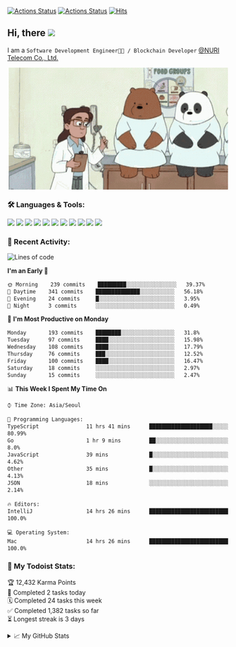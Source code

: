 
[![Actions Status](https://github.com/ddok2/ddok2/workflows/Todoist%20Readme/badge.svg)](https://github.com/ddok2/ddok2/actions)
[![Actions Status](https://github.com/ddok2/ddok2/workflows/wakatime-stats/badge.svg)](https://github.com/ddok2/ddok2/actions)
[![Hits](https://hits.seeyoufarm.com/api/count/incr/badge.svg?url=https%3A%2F%2Fgithub.com%2Fddok2)](https://hits.seeyoufarm.com)

<!-- ![visitors](https://visitor-badge.laobi.icu/badge?page_id=ddok2.ddok2) -->
## Hi, there <img src="https://raw.githubusercontent.com/MartinHeinz/MartinHeinz/master/wave.gif" width="25px">

I am a `Software Development Engineer🧑‍💻 / Blockchain Developer` [@NURI Telecom Co., Ltd.](http://www.nuritelecom.com)


<p align="center">
<img align="center" alt="GIF" src="img/debugging.gif" />
</p>


### 🛠 Languages & Tools:
<p>
    <img src="https://img.shields.io/badge/go-%2300ADD8.svg?&style=for-the-badge&logo=go&logoColor=white"/>
    <img src="https://img.shields.io/badge/node.js%20-%2343853D.svg?&style=for-the-badge&logo=node.js&logoColor=white"/>
    <img src="https://img.shields.io/badge/javascript%20-%23323330.svg?&style=for-the-badge&logo=javascript&logoColor=%23F7DF1E"/>
    <img src="https://img.shields.io/badge/typescript%20-%23007ACC.svg?&style=for-the-badge&logo=typescript&logoColor=white"/>
    <img src="https://img.shields.io/badge/python%20-%2314354C.svg?&style=for-the-badge&logo=python&logoColor=white"/>
    <img src="https://img.shields.io/badge/react%20-%2320232a.svg?&style=for-the-badge&logo=react&logoColor=%2361DAFB"/>
    <img src="https://img.shields.io/badge/AWS%20-%23FF9900.svg?&style=for-the-badge&logo=amazon-aws&logoColor=white"/>
    <img src="https://img.shields.io/badge/Google%20Cloud%20-%234285F4.svg?&style=for-the-badge&logo=google-cloud&logoColor=white"/>
    <img src="https://img.shields.io/badge/docker%20-%230db7ed.svg?&style=for-the-badge&logo=docker&logoColor=white"/>
    <img src="https://img.shields.io/badge/kubernetes%20-%23326ce5.svg?&style=for-the-badge&logo=kubernetes&logoColor=white"/>
    <img src="https://img.shields.io/badge/ansible%20-%231A1918.svg?&style=for-the-badge&logo=ansible&logoColor=white"/>
</p>

### 🌈 Recent Activity:
<!--START_SECTION:waka-->
![Lines of code](https://img.shields.io/badge/From%20Hello%20World%20I%27ve%20Written-613682%20lines%20of%20code-blue)

**I'm an Early 🐤** 

```text
🌞 Morning    239 commits    █████████░░░░░░░░░░░░░░░░   39.37% 
🌆 Daytime    341 commits    ██████████████░░░░░░░░░░░   56.18% 
🌃 Evening    24 commits     █░░░░░░░░░░░░░░░░░░░░░░░░   3.95% 
🌙 Night      3 commits      ░░░░░░░░░░░░░░░░░░░░░░░░░   0.49%

```
📅 **I'm Most Productive on Monday** 

```text
Monday       193 commits    ████████░░░░░░░░░░░░░░░░░   31.8% 
Tuesday      97 commits     ████░░░░░░░░░░░░░░░░░░░░░   15.98% 
Wednesday    108 commits    ████░░░░░░░░░░░░░░░░░░░░░   17.79% 
Thursday     76 commits     ███░░░░░░░░░░░░░░░░░░░░░░   12.52% 
Friday       100 commits    ████░░░░░░░░░░░░░░░░░░░░░   16.47% 
Saturday     18 commits     ░░░░░░░░░░░░░░░░░░░░░░░░░   2.97% 
Sunday       15 commits     ░░░░░░░░░░░░░░░░░░░░░░░░░   2.47%

```


📊 **This Week I Spent My Time On** 

```text
⌚︎ Time Zone: Asia/Seoul

💬 Programming Languages: 
TypeScript               11 hrs 41 mins      ████████████████████░░░░░   80.99% 
Go                       1 hr 9 mins         ██░░░░░░░░░░░░░░░░░░░░░░░   8.0% 
JavaScript               39 mins             █░░░░░░░░░░░░░░░░░░░░░░░░   4.62% 
Other                    35 mins             █░░░░░░░░░░░░░░░░░░░░░░░░   4.13% 
JSON                     18 mins             ░░░░░░░░░░░░░░░░░░░░░░░░░   2.14%

🔥 Editors: 
IntelliJ                 14 hrs 26 mins      █████████████████████████   100.0%

💻 Operating System: 
Mac                      14 hrs 26 mins      █████████████████████████   100.0%

```


<!--END_SECTION:waka-->

### 🚧 My Todoist Stats:
<!-- TODO-IST:START -->
🏆  12,432 Karma Points           
🌸  Completed 2 tasks today           
🗓  Completed 24 tasks this week           
✅  Completed 1,382 tasks so far           
⏳  Longest streak is 3 days
<!-- TODO-IST:END -->

<details>
<summary>📈 My GitHub Stats</summary>
<p align="center"> <img src="https://github-readme-stats.vercel.app/api?username=ddok2&show_icons=true" alt="ddok2" />
</details>
